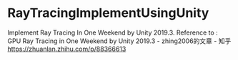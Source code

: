 # RayTracingImplementUsingUnity
 Implement Ray Tracing In One Weekend by Unity 2019.3. Reference to : GPU Ray Tracing in One Weekend by Unity 2019.3 - zhing2006的文章 - 知乎 https://zhuanlan.zhihu.com/p/88366613
